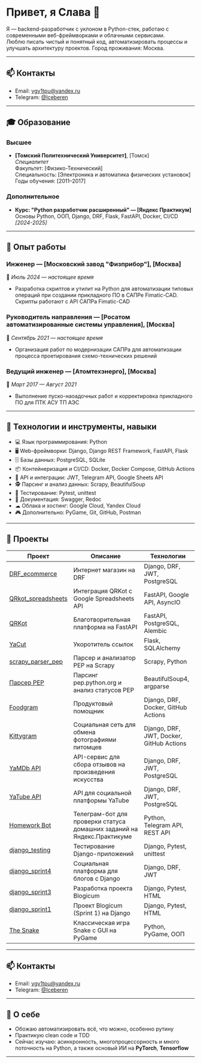 # Привет, я Слава 👋

Я — backend-разработчик с уклоном в Python-стек, работаю с современными веб-фреймворками и облачными сервисами.   
Люблю писать чистый и понятный код, автоматизировать процессы и улучшать архитектуру проектов.
Город проживания: Москва.

---

## 📫 Контакты
- Email: vgv1tpu@yandex.ru
- Telegram: [@Iceberen](https://t.me/Iceberen)

---

## 🎓 Образование

### Высшее
- **[Томский Политехнический Университет]**, [Томск]  
  _Специалитет_  
  Факультет: [Физико-Технический]   
  Специальность: [Электроника и автоматика физических установок]
  Годы обучения: [2011–2017]

### Дополнительное
- **Курс: "Python разработчик расширенный" — [Яндекс Практикум]**  
  Основы Python, ООП, Django, DRF, Flask, FastAPI, Docker, CI/CD  
  _[2024-2025]_  

---

## 💼 Опыт работы

### Инженер — [Московский завод "Физприбор"], [Москва]  
📆 _Июль 2024 — настоящее время_  
- Разработка скриптов и утилит на Python для автоматизации типовых операций при создании прикладного ПО в САПРе Fimatic-CAD. Скрипты работают с API САПРа Fimatic-CAD

### Руководитель направления — [Росатом автоматизированные системы управления], [Москва]
📆 _Сентябрь 2021 — настоящее время_  
- Организация работ по модернизации САПРа для автоматизации процесса проетирования схемо-технических решений

### Ведущий инженер — [Атомтехэнерго], [Москва]  
📆 _Март 2017 — Август 2021_  
- Выполнение пуско-наоадочных работ и корректировка прикладного ПО для ПТК АСУ ТП АЭС

---

## 🚀 Технологии и инструменты, навыки

- 💻 Язык программирования: Python
- 🖥 Web-фреймворки: Django, Django REST Framework, FastAPI, Flask
- 🗄 Базы данных: PostgreSQL, SQLite
- 📦 Контейнеризация и CI/CD: Docker, Docker Compose, GitHub Actions
- 🔌 API и интеграции: JWT, Telegram API, Google Sheets API
- 🕵 Парсинг и анализ данных: Scrapy, BeautifulSoup
- 🧪 Тестирование: Pytest, unittest
- 📄 Документация: Swagger, Redoc
- ☁ Облака и хостинг: Google Cloud, Yandex Cloud
- 🎮 Дополнительно: PyGame, Git, GitHub, Postman

---

## 📌 Проекты

| Проект | Описание | Технологии |
|--------|----------|------------|
| [DRF_ecommerce](https://github.com/Iceberen/drf_ecommerce) | Интернет магазин на DRF | Django, DRF, JWT, PostgreSQL |
| [QRkot_spreadsheets](https://github.com/Iceberen/QRkot_spreadsheets) | Интеграция QRKot с Google Spreadsheets API | FastAPI, Google API, AsyncIO |
| [QRKot](https://github.com/Iceberen/cat_charity_fund) | Благотворительная платформа на FastAPI | FastAPI, PostgreSQL, Alembic |
| [YaCut](https://github.com/Iceberen/yacut) | Укоротитель ссылок | Flask, SQLAlchemy |
| [scrapy_parser_pep](https://github.com/Iceberen/scrapy_parser_pep) | Парсер и анализатор PEP на Scrapy | Scrapy, Python |
| [Парсер PEP](https://github.com/Iceberen/bs4_parser_pep) | Парсинг pep.python.org и анализ статусов PEP | BeautifulSoup4, argparse |
| [Foodgram](https://github.com/Iceberen/foodgram) | Продуктовый помощник | Django, DRF, Docker, GitHub Actions |
| [Kittygram](https://github.com/Iceberen/kittygram_final) | Социальная сеть для обмена фотографиями питомцев | Django, DRF, JWT, Docker, GitHub Actions |
| [YaMDb API](https://github.com/Iceberen/api_yamdb) | API-сервис для сбора отзывов на произведения искусства | Django, DRF, JWT, PostgreSQL |
| [YaTube API](https://github.com/Iceberen/api_final_yatube) | API для социальной платформы YaTube | Django, DRF, JWT, PostgreSQL |
| [Homework Bot](https://github.com/Iceberen/homework_bot) | Телеграм-бот для проверки статуса домашних заданий на Яндекс.Практикуме | Python, Telegram API, REST API |
| [django_testing](https://github.com/Iceberen/django_testing) | Тестирование Django-приложений | Django, Pytest, unittest |
| [django_sprint4](https://github.com/Iceberen/django_sprint4) | Социальная платформа для блогов с Django | Django, DRF, JWT |
| [django_sprint3](https://github.com/Iceberen/django_sprint3) | Разработка проекта Blogicum | Django, Pytest, HTML |
| [django_sprint1](https://github.com/Iceberen/django_sprint1) | Проект Blogicum (Sprint 1) на Django | Django, Pytest, HTML |
| [The Snake](https://github.com/Iceberen/the_snake) | Классическая игра Snake с GUI на PyGame | Python, PyGame, ООП |

---

## 📫 Контакты
- Email: vgv1tpu@yandex.ru
- Telegram: [@Iceberen](https://t.me/Iceberen)

---

## 🧠 О себе
- Обожаю автоматизировать всё, что можно, особенно рутину
- Практикую clean code и TDD
- Сейчас изучаю: асинхронность, многопроцессорность и много поточность на Python, а также основый ИИ на **PyTorch**, **Tensorflow**

---
